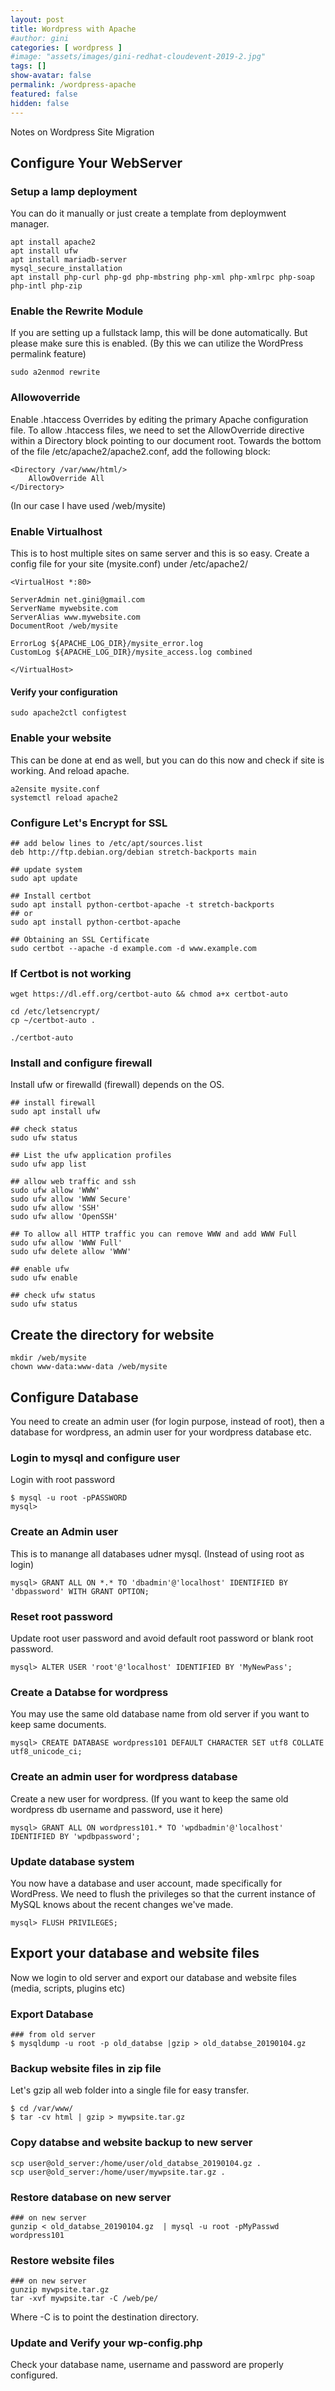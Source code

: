 ```yaml
---
layout: post
title: Wordpress with Apache
#author: gini
categories: [ wordpress ]
#image: "assets/images/gini-redhat-cloudevent-2019-2.jpg"
tags: []
show-avatar: false
permalink: /wordpress-apache
featured: false
hidden: false
---
```


Notes on Wordpress Site Migration

## Configure Your WebServer

### Setup a lamp deployment
You can do it manually or just create a template from deploymwent manager.
```
apt install apache2
apt install ufw
apt install mariadb-server
mysql_secure_installation
apt install php-curl php-gd php-mbstring php-xml php-xmlrpc php-soap php-intl php-zip
```
### Enable the Rewrite Module
If you are setting up a fullstack lamp, this will be done automatically. But please make sure this is enabled.
(By this we can utilize the WordPress permalink feature)
```
sudo a2enmod rewrite
```

### Allowoverride
Enable .htaccess Overrides by editing the primary Apache configuration file.
To allow .htaccess files, we need to set the AllowOverride directive within a Directory block pointing to our document root. Towards the bottom of the file /etc/apache2/apache2.conf, add the following block:

```
<Directory /var/www/html/>
    AllowOverride All
</Directory>
```
(In our case I have used /web/mysite)

### Enable Virtualhost
This is to host multiple sites on same server and this is so easy.
Create a config file for your site (mysite.conf) under /etc/apache2/
```
<VirtualHost *:80>

ServerAdmin net.gini@gmail.com
ServerName mywebsite.com
ServerAlias www.mywebsite.com
DocumentRoot /web/mysite

ErrorLog ${APACHE_LOG_DIR}/mysite_error.log
CustomLog ${APACHE_LOG_DIR}/mysite_access.log combined

</VirtualHost>
```
#### Verify your configuration
```
sudo apache2ctl configtest
```

### Enable your website
This can be done at end as well, but you can do this now and check if site is working. And reload apache.
```
a2ensite mysite.conf
systemctl reload apache2
```

### Configure Let's Encrypt for SSL
```
## add below lines to /etc/apt/sources.list
deb http://ftp.debian.org/debian stretch-backports main

## update system
sudo apt update

## Install certbot
sudo apt install python-certbot-apache -t stretch-backports
## or 
sudo apt install python-certbot-apache

## Obtaining an SSL Certificate
sudo certbot --apache -d example.com -d www.example.com
```
### If Certbot is not working
```
wget https://dl.eff.org/certbot-auto && chmod a+x certbot-auto

cd /etc/letsencrypt/
cp ~/certbot-auto .

./certbot-auto 

```

### Install and configure firewall
Install ufw or firewalld (firewall) depends on the OS.
```
## install firewall
sudo apt install ufw

## check status
sudo ufw status

## List the ufw application profiles 
sudo ufw app list

## allow web traffic and ssh
sudo ufw allow 'WWW'
sudo ufw allow 'WWW Secure'
sudo ufw allow 'SSH'
sudo ufw allow 'OpenSSH'

## To allow all HTTP traffic you can remove WWW and add WWW Full
sudo ufw allow 'WWW Full'
sudo ufw delete allow 'WWW'

## enable ufw
sudo ufw enable

## check ufw status
sudo ufw status

```

## Create the directory for website
```
mkdir /web/mysite
chown www-data:www-data /web/mysite
```

## Configure Database
You need to create an admin user (for login purpose, instead of root), then a database for wordpress, an admin user for your wordpress database etc.

### Login to mysql and configure user
Login with root password
```
$ mysql -u root -pPASSWORD
mysql> 
```
### Create an Admin user 
This is to manange all databases udner mysql. (Instead of using root as login)
```
mysql> GRANT ALL ON *.* TO 'dbadmin'@'localhost' IDENTIFIED BY 'dbpassword' WITH GRANT OPTION;
```
### Reset root password
Update root user password and avoid default root password or blank root password.
```
mysql> ALTER USER 'root'@'localhost' IDENTIFIED BY 'MyNewPass';
```

### Create a Databse for wordpress
You may use the same old database name from old server if you want to keep same documents.
```
mysql> CREATE DATABASE wordpress101 DEFAULT CHARACTER SET utf8 COLLATE utf8_unicode_ci;
```

### Create an admin user for wordpress database
Create a new user for wordpress. (If you want to keep the same old wordpress db username and password, use it here)
```
mysql> GRANT ALL ON wordpress101.* TO 'wpdbadmin'@'localhost' IDENTIFIED BY 'wpdbpassword';
```
### Update database system
You now have a database and user account, made specifically for WordPress. We need to flush the privileges so that the current instance of MySQL knows about the recent changes we've made.
```
mysql> FLUSH PRIVILEGES;
```

## Export your database and website files
Now we login to old server and export our database and website files (media, scripts, plugins etc)

### Export Database
```
### from old server
$ mysqldump -u root -p old_databse |gzip > old_databse_20190104.gz
```

### Backup website files in zip file
Let's gzip all web folder into a single file for easy transfer.
```
$ cd /var/www/
$ tar -cv html | gzip > mywpsite.tar.gz
```

### Copy databse and website backup to new server
```
scp user@old_server:/home/user/old_databse_20190104.gz .
scp user@old_server:/home/user/mywpsite.tar.gz .
```

### Restore database on new server
```
### on new server
gunzip < old_databse_20190104.gz  | mysql -u root -pMyPasswd wordpress101

```

### Restore website files
```
### on new server
gunzip mywpsite.tar.gz
tar -xvf mywpsite.tar -C /web/pe/
```
Where -C is to point the destination directory.

### Update and Verify your wp-config.php
Check your database name, username and password are properly configured.


